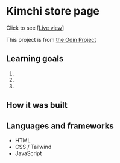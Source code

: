 # Kimchi store page

Click to see [[Live view](https://eyeri91.github.io/kimchi-store-page/)]


This project is from [the Odin Project](https://www.theodinproject.com/lessons/node-path-javascript-restaurant-page)

## Learning goals

1.
2.
3.

## How it was built


## Languages and frameworks

- HTML
- CSS / Tailwind
- JavaScript



<!-- Images for kimchi

1. history tab -> https://pixabay.com/images/id-7613312/ by lpegasu


2. red-baechu kimchi -> https://pixabay.com/images/id-2449656/

by bourree

3. red-kkakdugi -> https://pixabay.com/images/id-7613425/ by hongnhungtran1995


4. red-pakimchi -> https://pixabay.com/images/id-7613313/ by lpegasu



5. wh-dongchimi -> https://pixabay.com/images/id-7613314/ by lpegasu



Dubai branch pic
 by keerthichn
 https://pixabay.com/images/id-2624317/


Seoul branch pic
 by tampigns
 https://pixabay.com/images/id-786592/

Hungary branch pic
 by 12019
 https://phttps://pixabay.com/images/id-786592/

 -->
